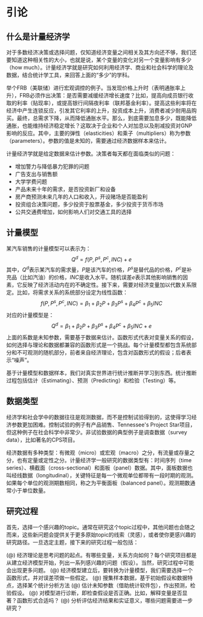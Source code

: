 # 引论

## 什么是计量经济学
对于多数经济决策或选择问题，仅知道经济变量之间相关及其方向还不够，我们还要知道这种相关性的大小，也就是说，某个变量的变化对另一个变量影响有多少（how much）。计量经济学就是研究如何利用经济学、商业和社会科学的理论及数据，结合统计学工具，来回答上面的“多少”的学科。

举个FRB（美联储）进行宏观调控的例子。当发现价格上升时（表明通胀率上升），FRB必须作出决策：是否需要减缓经济增长速度？比如，提高向成员银行收取的利率（贴现率），或提高银行间隔夜利率（联邦基金利率）。提高这些利率将在经济中产生连锁反应，引发其它利率的上升，投资成本上升，消费者减少耐用品购买。最终，总需求下降，从而降低通胀水平。那么，到底需要加息多少，既能降低通胀，也能维持经济稳定增长？这取决于企业和个人对加息以及削减投资对GNP影响的反应。其中，主要的弹性（elasticities）和乘子（multipliers）称为参数（parameters）。参数的值是未知的，需要通过经济数据样本来估计。

计量经济学就是给定数据来估计参数。决策者每天都在面临类似的问题：

- 增加警力与降低暴力犯罪的问题
- 广告支出与销售额
- 大学学费问题
- 产品未来十年的需求，是否投资新厂和设备
- 房产商预测未来几年的人口和收入，开设赌场是否能盈利
- 投资组合决策问题，多少投资于股票基金，多少投资于货币市场
- 公共交通费增加，如何影响人们对交通工具的选择

## 计量模型
某汽车销售的计量模型可以表示为：
$$Q^d=f(P,P^s,P^c,INC) +e$$
其中，$Q^d$表示某汽车的需求量，$P$是该汽车的价格，$P^s$是替代品的价格，$P^c$是补充品（比如汽油）的价格，$INC$是收入水平。随机误差$e$表示其他影响销售的因素，它反映了经济活动内在的不确定性。接下来，需要对经济变量加以代数关系限定。比如，将需求关系的系统部分设定为线性函数：
$$f(P,P^s,P^c,INC)=\beta_1+\beta_2 P+\beta_3 P^s+\beta_4 P^c+\beta_5 INC$$
对应的计量模型是：
$$Q^d=\beta_1+\beta_2 P+\beta_3 P^s+\beta_4 P^c+\beta_5 INC+e$$
上面的系数是未知参数，需要基于数据来估计。函数形式代表对变量关系的假设，如何选择与理论和数据都兼容的函数形式是一个挑战。每个计量模型都包含系统部分和不可观测的随机部分，前者来自经济理论，包含对函数形式的假设；后者表示“噪声”。

基于计量模型和数据样本，我们对真实世界进行统计推断并学习到东西。统计推断过程包括估计（Estimating）、预测（Predicting）和检验（Testing）等。

## 数据类型
经济学和社会学中的数据往往是观测数据，而不是控制试验得到的，这使得学习经济参数更加困难。控制试验的例子有产品销售、Tennessee's Project Star项目，但这种例子在社会科学中非常少。非试验数据的典型例子是调查数据（survey data），比如著名的CPS项目。

经济数据有多种类型：有微观（micro）或宏观（macro）之分，有流量或存量之分，也有定量或定性之分。计量经济学一般研究的数据类型有：时间序列（time series）、横截面（cross-sectional）和面板（panel）数据。其中，面板数据也叫经线数据（longitudinal），关键特征是每一个微观单位都带有一段时期的观测。如果每个单位的观测期数相同，称之为平衡面板（balanced panel）。观测期数通常小于单位数量。

## 研究过程
首先，选择一个感兴趣的topic。通常在研究这个topic过程中，其他问题也会随之而来，这些新问题会提供关于更多原始topic的线索（灵感），或者使你更感兴趣的研究路径。一旦选定主题，接下来的研究过程一般包括：

(@) 经济理论是思考问题的起点。有哪些变量，关系方向如何？每个研究项目都是从建立经济模型开始，列出一系列感兴趣的问题（假设）。当然，研究过程中可能会出现更多问题。
(@) 经济模型建立后，要转换为计量模型，我们需要选择一个函数形式，并对误差项做一些假定。
(@) 搜集样本数据，基于初始假设和数据特点，选择某个统计分析方法
(@) 估计未知参数（借助统计软件包），作出预测，检验假设。
(@) 对模型进行诊断，即检查假设是否正确。比如，解释变量是否显著？函数形式合适吗？
(@) 分析评估经济结果和实证意义，哪些问题需要进一步研究？

